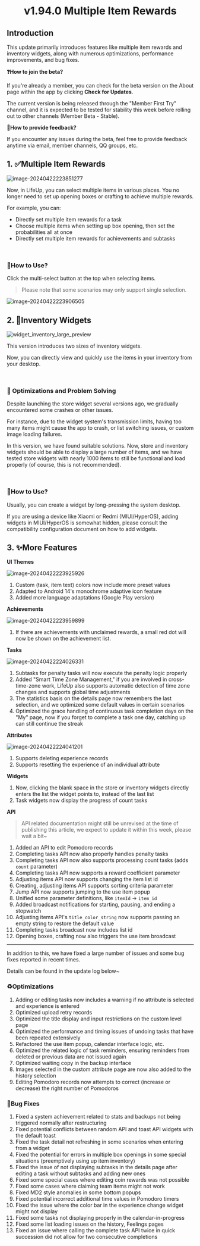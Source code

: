 <h1 align="center" padding="100">v1.94.0 Multiple Item Rewards</h1>

## Introduction

This update primarily introduces features like multiple item rewards and inventory widgets, along with numerous optimizations, performance improvements, and bug fixes.

**❓How to join the beta?**

If you're already a member, you can check for the beta version on the About page within the app by clicking **Check for Updates**.

The current version is being released through the "Member First Try" channel, and it is expected to be tested for stability this week before rolling out to other channels (Member Beta - Stable).

**📧How to provide feedback?**

If you encounter any issues during the beta, feel free to provide feedback anytime via email, member channels, QQ groups, etc.

## 1. ✅Multiple Item Rewards

![image-20240422223851277](_media/194/image-20240422223851277.png)

Now, in LifeUp, you can select multiple items in various places. You no longer need to set up opening boxes or crafting to achieve multiple rewards.

For example, you can:

- Directly set multiple item rewards for a task
- Choose multiple items when setting up box opening, then set the probabilities all at once
- Directly set multiple item rewards for achievements and subtasks

<br/>

### 📕How to Use?

Click the multi-select button at the top when selecting items.

> Please note that some scenarios may only support single selection.

![image-20240422223906505](_media/194/image-20240422223906505.png)

## 2. 🔧Inventory Widgets

![widget_inventory_large_preview](_media/194/widget_inventory_large_preview.png)

This version introduces two sizes of inventory widgets.

Now, you can directly view and quickly use the items in your inventory from your desktop.

<br/>

### 🚀 Optimizations and Problem Solving

Despite launching the store widget several versions ago, we gradually encountered some crashes or other issues.

For instance, due to the widget system's transmission limits, having too many items might cause the app to crash, or list switching issues, or custom image loading failures.

In this version, we have found suitable solutions. Now, store and inventory widgets should be able to display a large number of items, and we have tested store widgets with nearly 1000 items to still be functional and load properly (of course, this is not recommended).

<br/>

### 📕How to Use?

Usually, you can create a widget by long-pressing the system desktop.

If you are using a device like Xiaomi or Redmi (MIUI/HyperOS), adding widgets in MIUI/HyperOS is somewhat hidden, please consult the compatibility configuration document on how to add widgets.

## 3. ✨More Features

**UI Themes**

![image-20240422223925926](_media/194/image-20240422223925926.png)

1. Custom (task, item text) colors now include more preset values
2. Adapted to Android 14's monochrome adaptive icon feature
3. Added more language adaptations (Google Play version)

**Achievements**

![image-20240422223959899](_media/194/image-20240422223959899.png)

1. If there are achievements with unclaimed rewards, a small red dot will now be shown on the achievement list.

**Tasks**

![image-20240422224026331](_media/194/image-20240422224026331.png)

1. Subtasks for penalty tasks will now execute the penalty logic properly
2. Added "Smart Time Zone Management," if you are involved in cross-time-zone work, LifeUp also supports automatic detection of time zone changes and supports global time adjustments
3. The statistics basis on the details page now remembers the last selection, and we optimized some default values in certain scenarios
4. Optimized the grace handling of continuous task completion days on the "My" page, now if you forget to complete a task one day, catching up can still continue the streak

**Attributes**

![image-20240422224041201](_media/194/image-20240422224041201.png)

1. Supports deleting experience records
2. Supports resetting the experience of an individual attribute

**Widgets**

1. Now, clicking the blank space in the store or inventory widgets directly enters the list the widget points to, instead of the last list
2. Task widgets now display the progress of count tasks

**API**

> API related documentation might still be unrevised at the time of publishing this article, we expect to update it within this week, please wait a bit~

1. Added an API to edit Pomodoro records
2. Completing tasks API now also properly handles penalty tasks
3. Completing tasks API now also supports processing count tasks (adds `count` parameter)
4. Completing tasks API now supports a reward coefficient parameter
5. Adjusting items API now supports changing the item list id
6. Creating, adjusting items API supports sorting criteria parameter
7. Jump API now supports jumping to the use item popup
8. Unified some parameter definitions, like `itemId` -> `item_id`
9. Added broadcast notifications for starting, pausing, and ending a stopwatch
10. Adjusting items API's `title_color_string` now supports passing an empty string to restore the default value
11. Completing tasks broadcast now includes list id
12. Opening boxes, crafting now also triggers the use item broadcast

------

In addition to this, we have fixed a large number of issues and some bug fixes reported in recent times.

Details can be found in the update log below~

### ♻️Optimizations

1. Adding or editing tasks now includes a warning if no attribute is selected and experience is entered
2. Optimized upload retry records
3. Optimized the title display and input restrictions on the custom level page
4. Optimized the performance and timing issues of undoing tasks that have been repeated extensively
5. Refactored the use item popup, calendar interface logic, etc.
6. Optimized the related logic of task reminders, ensuring reminders from deleted or previous data are not issued again
7. Optimized waiting copy in the backup interface
8. Images selected in the custom attribute page are now also added to the history selection
9. Editing Pomodoro records now attempts to correct (increase or decrease) the right number of Pomodoros

### 🐛Bug Fixes

1. Fixed a system achievement related to stats and backups not being triggered normally after restructuring
2. Fixed potential conflicts between random API and toast API widgets with the default toast
3. Fixed the task detail not refreshing in some scenarios when entering from a widget
4. Fixed the potential for errors in multiple box openings in some special situations (preemptively using up item inventory)
5. Fixed the issue of not displaying subtasks in the details page after editing a task without subtasks and adding new ones
6. Fixed some special cases where editing coin rewards was not possible
7. Fixed some cases where claiming team items might not work
8. Fixed MD2 style anomalies in some bottom popups
9. Fixed potential incorrect additional time values in Pomodoro timers
10. Fixed the issue where the color bar in the experience change widget might not display
11. Fixed some tasks not displaying properly in the calendar-in-progress
12. Fixed some list loading issues on the history, Feelings pages
13. Fixed an issue where calling the complete task API twice in quick succession did not allow for two consecutive completions